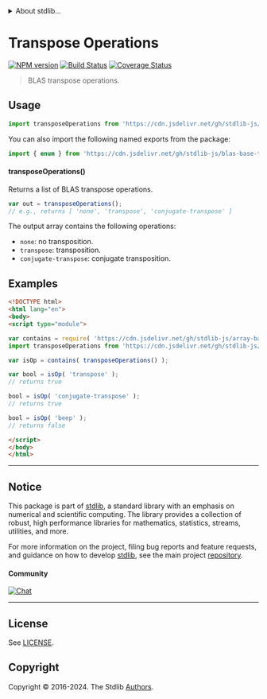 <!--

@license Apache-2.0

Copyright (c) 2024 The Stdlib Authors.

Licensed under the Apache License, Version 2.0 (the "License");
you may not use this file except in compliance with the License.
You may obtain a copy of the License at

   http://www.apache.org/licenses/LICENSE-2.0

Unless required by applicable law or agreed to in writing, software
distributed under the License is distributed on an "AS IS" BASIS,
WITHOUT WARRANTIES OR CONDITIONS OF ANY KIND, either express or implied.
See the License for the specific language governing permissions and
limitations under the License.

-->


<details>
  <summary>
    About stdlib...
  </summary>
  <p>We believe in a future in which the web is a preferred environment for numerical computation. To help realize this future, we've built stdlib. stdlib is a standard library, with an emphasis on numerical and scientific computation, written in JavaScript (and C) for execution in browsers and in Node.js.</p>
  <p>The library is fully decomposable, being architected in such a way that you can swap out and mix and match APIs and functionality to cater to your exact preferences and use cases.</p>
  <p>When you use stdlib, you can be absolutely certain that you are using the most thorough, rigorous, well-written, studied, documented, tested, measured, and high-quality code out there.</p>
  <p>To join us in bringing numerical computing to the web, get started by checking us out on <a href="https://github.com/stdlib-js/stdlib">GitHub</a>, and please consider <a href="https://opencollective.com/stdlib">financially supporting stdlib</a>. We greatly appreciate your continued support!</p>
</details>

# Transpose Operations

[![NPM version][npm-image]][npm-url] [![Build Status][test-image]][test-url] [![Coverage Status][coverage-image]][coverage-url] <!-- [![dependencies][dependencies-image]][dependencies-url] -->

> BLAS transpose operations.

<!-- Section to include introductory text. Make sure to keep an empty line after the intro `section` element and another before the `/section` close. -->

<section class="intro">

</section>

<!-- /.intro -->

<!-- Package usage documentation. -->



<section class="usage">

## Usage

```javascript
import transposeOperations from 'https://cdn.jsdelivr.net/gh/stdlib-js/blas-base-transpose-operations@v0.0.0-esm/index.mjs';
```

You can also import the following named exports from the package:

```javascript
import { enum } from 'https://cdn.jsdelivr.net/gh/stdlib-js/blas-base-transpose-operations@v0.0.0-esm/index.mjs';
```

#### transposeOperations()

Returns a list of BLAS transpose operations.

```javascript
var out = transposeOperations();
// e.g., returns [ 'none', 'transpose', 'conjugate-transpose' ]
```

The output array contains the following operations:

-   `none`: no transposition.
-   `transpose`: transposition.
-   `conjugate-transpose`: conjugate transposition.

</section>

<!-- /.usage -->

<!-- Package usage notes. Make sure to keep an empty line after the `section` element and another before the `/section` close. -->

<section class="notes">

</section>

<!-- /.notes -->

<!-- Package usage examples. -->

<section class="examples">

## Examples

<!-- eslint no-undef: "error" -->

```html
<!DOCTYPE html>
<html lang="en">
<body>
<script type="module">

var contains = require( 'https://cdn.jsdelivr.net/gh/stdlib-js/array-base-assert-contains' ).factory;
import transposeOperations from 'https://cdn.jsdelivr.net/gh/stdlib-js/blas-base-transpose-operations@v0.0.0-esm/index.mjs';

var isOp = contains( transposeOperations() );

var bool = isOp( 'transpose' );
// returns true

bool = isOp( 'conjugate-transpose' );
// returns true

bool = isOp( 'beep' );
// returns false

</script>
</body>
</html>
```

</section>

<!-- /.examples -->

<!-- C interface documentation. -->



<!-- Section to include cited references. If references are included, add a horizontal rule *before* the section. Make sure to keep an empty line after the `section` element and another before the `/section` close. -->

<section class="references">

</section>

<!-- /.references -->

<!-- Section for related `stdlib` packages. Do not manually edit this section, as it is automatically populated. -->

<section class="related">

</section>

<!-- /.related -->

<!-- Section for all links. Make sure to keep an empty line after the `section` element and another before the `/section` close. -->


<section class="main-repo" >

* * *

## Notice

This package is part of [stdlib][stdlib], a standard library with an emphasis on numerical and scientific computing. The library provides a collection of robust, high performance libraries for mathematics, statistics, streams, utilities, and more.

For more information on the project, filing bug reports and feature requests, and guidance on how to develop [stdlib][stdlib], see the main project [repository][stdlib].

#### Community

[![Chat][chat-image]][chat-url]

---

## License

See [LICENSE][stdlib-license].


## Copyright

Copyright &copy; 2016-2024. The Stdlib [Authors][stdlib-authors].

</section>

<!-- /.stdlib -->

<!-- Section for all links. Make sure to keep an empty line after the `section` element and another before the `/section` close. -->

<section class="links">

[npm-image]: http://img.shields.io/npm/v/@stdlib/blas-base-transpose-operations.svg
[npm-url]: https://npmjs.org/package/@stdlib/blas-base-transpose-operations

[test-image]: https://github.com/stdlib-js/blas-base-transpose-operations/actions/workflows/test.yml/badge.svg?branch=main
[test-url]: https://github.com/stdlib-js/blas-base-transpose-operations/actions/workflows/test.yml?query=branch:main

[coverage-image]: https://img.shields.io/codecov/c/github/stdlib-js/blas-base-transpose-operations/main.svg
[coverage-url]: https://codecov.io/github/stdlib-js/blas-base-transpose-operations?branch=main

<!--

[dependencies-image]: https://img.shields.io/david/stdlib-js/blas-base-transpose-operations.svg
[dependencies-url]: https://david-dm.org/stdlib-js/blas-base-transpose-operations/main

-->

[chat-image]: https://img.shields.io/gitter/room/stdlib-js/stdlib.svg
[chat-url]: https://app.gitter.im/#/room/#stdlib-js_stdlib:gitter.im

[stdlib]: https://github.com/stdlib-js/stdlib

[stdlib-authors]: https://github.com/stdlib-js/stdlib/graphs/contributors

[umd]: https://github.com/umdjs/umd
[es-module]: https://developer.mozilla.org/en-US/docs/Web/JavaScript/Guide/Modules

[deno-url]: https://github.com/stdlib-js/blas-base-transpose-operations/tree/deno
[deno-readme]: https://github.com/stdlib-js/blas-base-transpose-operations/blob/deno/README.md
[umd-url]: https://github.com/stdlib-js/blas-base-transpose-operations/tree/umd
[umd-readme]: https://github.com/stdlib-js/blas-base-transpose-operations/blob/umd/README.md
[esm-url]: https://github.com/stdlib-js/blas-base-transpose-operations/tree/esm
[esm-readme]: https://github.com/stdlib-js/blas-base-transpose-operations/blob/esm/README.md
[branches-url]: https://github.com/stdlib-js/blas-base-transpose-operations/blob/main/branches.md

[stdlib-license]: https://raw.githubusercontent.com/stdlib-js/blas-base-transpose-operations/main/LICENSE

</section>

<!-- /.links -->
